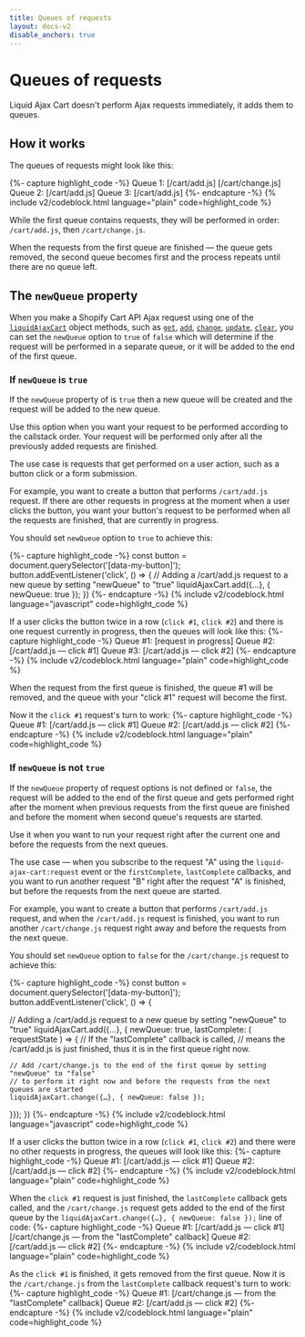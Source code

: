 ```yaml
---
title: Queues of requests
layout: docs-v2
disable_anchors: true
---
```


# Queues of requests

<p class="lead">
Liquid Ajax Cart doesn't perform Ajax requests immediately, it adds them to queues.
</p>

## How it works 

The queues of requests might look like this:

{%- capture highlight_code -%}
Queue 1: [/cart/add.js] [/cart/change.js]
Queue 2: [/cart/add.js]
Queue 3: [/cart/add.js]
{%- endcapture -%}
{% include v2/codeblock.html language="plain" code=highlight_code %}

While the first queue contains requests, they will be performed in order: `/cart/add.js`, then `/cart/change.js`.

When the requests from the first queue are finished — the queue gets removed, 
the second queue becomes first and the process repeats until there are no queue left.

## The `newQueue` property

When you make a Shopify Cart API Ajax request using one of the [`liquidAjaxCart`](/v2/docs/liquid-ajax-cart/) object methods, such as
[`get`](/v2/docs/liquid-ajax-cart-get),
[`add`](/v2/docs/liquid-ajax-cart-add),
[`change`](/v2/docs/liquid-ajax-cart-change),
[`update`](/v2/docs/liquid-ajax-cart-update),
[`clear`](/v2/docs/liquid-ajax-cart-clear),
you can set the `newQueue` option to `true` of `false` which will determine if the request will be performed in a separate queue,
or it will be added to the end of the first queue.

### If `newQueue` is `true`

If the `newQueue` property of is `true` then a new queue will be created and the request will be added to the new queue.

Use this option when you want your request to be performed according to the callstack order. 
Your request will be performed only after all the previously added requests are finished.

The use case is requests that get performed on a user action, such as a button click or a form submission.

For example, you want to create a button that performs `/cart/add.js` request. 
If there are other requests in progress at the moment when a user clicks the button, 
you want your button's request to be performed when all the requests are finished, that are currently in progress.

You should set `newQueue` option to `true` to achieve this: 

{%- capture highlight_code -%}
const button = document.querySelector('[data-my-button]');
button.addEventListener('click', () => {
  // Adding a /cart/add.js request to a new queue by setting "newQueue" to "true"
  liquidAjaxCart.add({…}, { newQueue: true });
})
{%- endcapture -%}
{% include v2/codeblock.html language="javascript" code=highlight_code %}

If a user clicks the button twice in a row (`click #1`, `click #2`) and there is one request currently in progress, then the queues will look like this:
{%- capture highlight_code -%}
Queue #1: [request in progress]
Queue #2: [/cart/add.js — click #1]
Queue #3: [/cart/add.js — click #2]
{%- endcapture -%}
{% include v2/codeblock.html language="plain" code=highlight_code %}

When the request from the first queue is finished, the queue #1 will be removed, 
and the queue with your "click #1" request will become the first.

Now it the `click #1` request's turn to work:
{%- capture highlight_code -%}
Queue #1: [/cart/add.js — click #1]
Queue #2: [/cart/add.js — click #2]
{%- endcapture -%}
{% include v2/codeblock.html language="plain" code=highlight_code %}

### If `newQueue` is not `true`

If the `newQueue` property of request options is not defined or `false`, 
the request will be added to the end of the first queue 
and gets performed right after the moment when previous requests from the first queue are finished
and before the moment when second queue's requests are started. 

Use it when you want to run your request right after the current one and before the requests from the next queues.

The use case — when you subscribe to the request "A" using the `liquid-ajax-cart:request` event or the `firstComplete`, `lastComplete` callbacks,
and you want to run another request "B" right after the request "A" is finished, but before the requests from the next queue are started.

For example, you want to create a button that performs `/cart/add.js` request,
and when the `/cart/add.js` request is finished, you want to run another `/cart/change.js` request right away
and before the requests from the next queue.

You should set `newQueue` option to `false` for the `/cart/change.js` request to achieve this:

{%- capture highlight_code -%}
const button = document.querySelector('[data-my-button]');
button.addEventListener('click', () => {

  // Adding a /cart/add.js request to a new queue by setting "newQueue" to "true"
  liquidAjaxCart.add({…}, { newQueue: true, lastComplete: ( requestState ) => {
    // If the "lastComplete" callback is called,
    // means the /cart/add.js is just finished, thus it is in the first queue right now.
    
    // Add /cart/change.js to the end of the first queue by setting "newQueue" to "false"
    // to perform it right now and before the requests from the next queues are started
    liquidAjaxCart.change({…}, { newQueue: false });
  }});
})
{%- endcapture -%}
{% include v2/codeblock.html language="javascript" code=highlight_code %}

If a user clicks the button twice in a row (`click #1`, `click #2`) and there were no other requests in progress, 
the queues will look like this:
{%- capture highlight_code -%}
Queue #1: [/cart/add.js — click #1]
Queue #2: [/cart/add.js — click #2]
{%- endcapture -%}
{% include v2/codeblock.html language="plain" code=highlight_code %}

When the `click #1` request is just finished, the `lastComplete` callback gets called,
and the `/cart/change.js` request gets added to the end of the first queue 
by the `liquidAjaxCart.change({…}, { newQueue: false });` line of code:
{%- capture highlight_code -%}
Queue #1: [/cart/add.js — click #1] [/cart/change.js — from the "lastComplete" callback]
Queue #2: [/cart/add.js — click #2]
{%- endcapture -%}
{% include v2/codeblock.html language="plain" code=highlight_code %}

As the `click #1` is finished, it gets removed from the first queue.
Now it is the `/cart/change.js` from the `lastComplete` callback request's turn to work:
{%- capture highlight_code -%}
Queue #1: [/cart/change.js — from the "lastComplete" callback]
Queue #2: [/cart/add.js — click #2]
{%- endcapture -%}
{% include v2/codeblock.html language="plain" code=highlight_code %}

